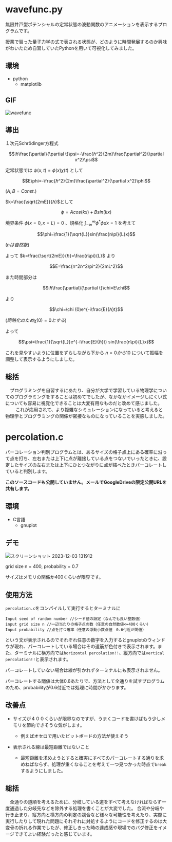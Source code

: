 # wavefunc.py
無限井戸型ポテンシャルの定常状態の波動関数のアニメーションを表示するプログラムです。

授業で習った量子力学の式で表される状態が、どのように時間発展するのか興味がわいたため自習していたPythonを用いて可視化してみました。

## 環境
+ python
  + matplotlib

## GIF
![wavefunc](https://github.com/SyunsukeTooyama/products/assets/138125489/8ac989af-4ed5-4820-80dd-9cabb32ce0c3)

## 導出
１次元Schrödinger方程式
```math
iℏ\frac{\partial}{\partial t}\psi=-\frac{ℏ^2}{2m}\frac{\partial^2}{\partial x^2}\psi
```
定常状態では
$\psi (x,t)=\phi (x)\chi (t)$
として
```math
E\phi=-\frac{ℏ^2}{2m}\frac{\partial^2}{\partial x^2}\phi
```
$(A,B=Const.)$

$k=\frac{\sqrt{2mE}}{ℏ}$として

```math
\phi=Acos(kx)+Bsin(kx)
```

境界条件
$\phi(x=0,x=L)=0$
、規格化
$\int^\infty_{-\infty} \phi^* \phi dx=1$
を考えて
```math
\phi=\frac{1}{\sqrt{L}}sin(\frac{n\pi}{L}x)
```
$(nは自然数)$

よって
$k=\frac{\sqrt{2mE}}{ℏ}=\frac{n\pi}{L}$
より
```math
E=\frac{n^2ℏ^2\pi^2}{2mL^2}
```
また時間部分は
```math
iℏ\frac{\partial}{\partial t}\chi=E\chi
```
より
```math
\chi=\chi (0)e^{-i\frac{E}{ℏ}t}
```
$(簡略化のため\chi(0)=0とする)$

よって

```math
\psi=\frac{1}{\sqrt{L}}e^{-i\frac{E}{ℏ}t} sin(\frac{n\pi}{L}x)
```
これを見やすいように位置をずらしながら下から
$n=0から10$
について振幅を調整して表示するようにしました。

## 総括
　プログラミングを自習するにあたり、自分が大学で学習している物理学についてのプログラミングをすることは初めてでしたが、なかなかイメージしにくい式についても容易に視覚化できることは大変有用なものだと改めて感じました。
　
　これが応用されて、より複雑なシミュレーションになっていると考えると物理学とプログラミングの関係が密接なものになっていることを実感しました。
 

# percolation.c
パーコレーション判別プログラムとは、あるサイズの格子点上にある確率に沿って点を打ち、左右または上下に点が離接している点をつないでいったときに、設定したサイズの左右または上下にひとつながりに点が結べたときパーコレートしていると判別します。

**このソースコードも公開していません。メールでGoogleDriveの限定公開URLを共有します。**

## 環境
+ C言語
  + gnuplot

## デモ
![スクリーンショット 2023-12-03 131912](https://github.com/SyunsukeTooyama/products/assets/138125489/ac8aa77b-a301-4a34-bb98-6225f9a4c11b)

grid size n = 400, probability = 0.7

サイズはメモリの関係か400くらいが限界です。

## 使用方法
`percolation.c`をコンパイルして実行するとターミナルに
```terminal
Input seed of random number //シード値の設定（なんでも良い整数値）
input grid size n //一辺当たりの格子点の数（任意の自然数値<=400くらい）
Input probability //点を打つ確率（任意の浮動小数点値　0.6付近が閾値）
```
という文が表示されるのでそれぞれ任意の数字を入力するとgnuplotのウィンドウが現れ、パーコレートしている場合はその道筋が色付きで表示されます。また、ターミナルに横方向では`horizontal percolation!!`、縦方向では`vertical percolation!!`と表示されます。

パーコレートしていない場合は線が引かれずターミナルにも表示されません。

パーコレートする閾値は大体0.6あたりで、方法として全通りを試すプログラムのため、probabilityが0.6付近では処理に時間がかかります。

## 改善点
+ サイズが４００くらいが限界なのですが、うまくコードを書けばもう少しメモリを節約できそうな気がします。
  + 例えばオセロで用いたビットボードの方法が使えそう
    
+ 表示される線は最短距離ではないこと
  + 最短距離を求めようとすると確実にすべてのパーコレートする通りを求めねばならず、処理が重くなることを考えて一つ見つかった時点で`break`するようにしました。
  
## 総括
　全通りの道順を考えるために、分岐している道をすべて考えなければならず一度通過した分岐先などを除外する処理を書くことが大変でした。
合流や分岐や行き止まり、縦方向と横方向の判定の競合など様々な可能性を考えたり、実際に実行したりして現れた問題にそれぞれに対処するようにコードを修正するのは大変骨の折れる作業でしたが、修正しきった時の達成感や現場でのバグ修正をイメージできてよい経験だったと感じています。
